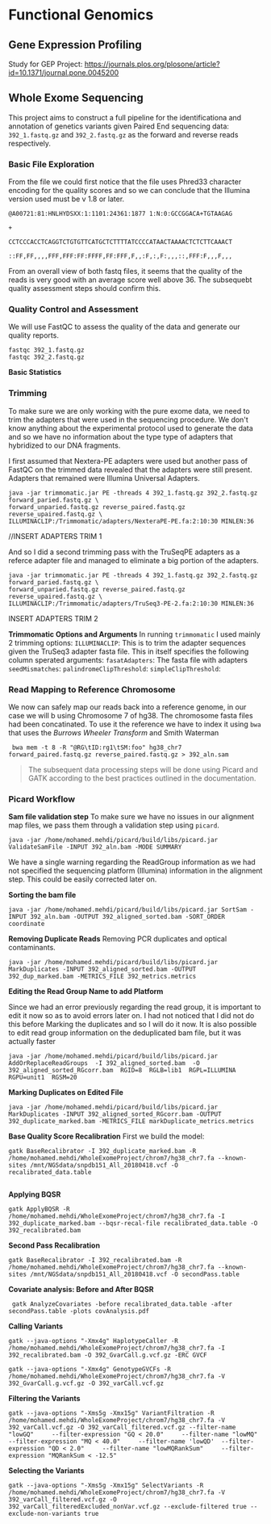 # Functional Genomics
## Gene Expression Profiling
Study for GEP Project: https://journals.plos.org/plosone/article?id=10.1371/journal.pone.0045200

## Whole Exome Sequencing
This project aims to construct a full pipeline for the identificationa and annotation of genetics variants given Paired End sequencing data: `392_1.fastq.gz` and `392_2.fastq.gz` as the forward and reverse reads respectively.
### Basic File Exploration
From the file we could first notice that the file uses Phred33 character encoding for the quality scores and so we can conclude that the Illumina version used must be v 1.8 or later.

`@A00721:81:HNLHYDSXX:1:1101:24361:1877 1:N:0:GCCGGACA+TGTAAGAG`

`+`

`CCTCCCACCTCAGGTCTGTGTTCATGCTCTTTTATCCCCATAACTAAAACTCTCTTCAAACT`

`::FF,FF,,,,FFF,FFF:FF:FFFF,FF:FFF,F,,:F,:,F:,,,::,FFF:F,,,F,,,`

From an overall view of both fastq files, it seems that the quality of the reads is very good with an average score well above 36. The subsequebt quality assessment steps should confirm this.
### Quality Control and Assessment
We will use FastQC to assess the quality of the data and generate our quality reports.

```
fastqc 392_1.fastq.gz
fastqc 392_2.fastq.gz
```
**Basic Statistics**




### Trimming
To make sure we are only working with the pure exome data, we need to trim the adapters that were used in the sequencing procedure. 
We don't know anything about the experimental protocol used to generate the data and so we have no information about the type type of adapters that hybridized to our DNA fragments. 

I first assumed that Nextera-PE adapters were used but another pass of FastQC on the trimmed data revealed that the adapters were still present. Adapters that remained were Illumina Universal Adapters.
```
java -jar trimmomatic.jar PE -threads 4 392_1.fastq.gz 392_2.fastq.gz forward_paried.fastq.gz \
forward_unparied.fastq.gz reverse_paired.fastq.gz reverse_upaired.fastq.gz \
ILLUMINACLIP:/Trimmomatic/adapters/NexteraPE-PE.fa:2:10:30 MINLEN:36

```
//INSERT ADAPTERS TRIM 1


And so I did a second trimming pass with the TruSeqPE adapters as a referce adapter file and managed to eliminate a big portion of the adapters.


```
java -jar trimmomatic.jar PE -threads 4 392_1.fastq.gz 392_2.fastq.gz forward_paried.fastq.gz \
forward_unparied.fastq.gz reverse_paired.fastq.gz reverse_upaired.fastq.gz \
ILLUMINACLIP:/Trimmomatic/adapters/TruSeq3-PE-2.fa:2:10:30 MINLEN:36

```
INSERT ADAPTERS TRIM 2


**Trimmomatic Options and Arguments**
In running `trimmomatic` I used mainly 2 trimming options:
`ILLUMINACLIP`: This is to trim the adapter sequences given the TruSeq3 adapter fasta file. This in itself specifies the following column sperated arguments:
`fasatAdapters`: The fasta file with adapters
`seedMismatches`:
`palindromeClipThreshold`:
`simpleClipThreshold`:

### Read Mapping to Reference Chromosome
We now can safely map our reads back into a reference genome, in our case we will b using Chromosome 7 of hg38. The chromosome fasta files had been concatinated.
To use it the reference we have to index it using `bwa` that uses the *Burrows Wheeler Transform* and Smith Waterman
```
 bwa mem -t 8 -R "@RG\tID:rg1\tSM:foo" hg38_chr7 forward_paired.fastq.gz reverse_paired.fastq.gz > 392_aln.sam

```
> The subsequent data processing steps will be done using Picard and GATK according to the best practices outlined in the documentation.

### Picard Workflow
**Sam file validation step**
To make sure we have no issues in our alignment map files, we pass them through a validation step using `picard`.
```
java -jar /home/mohamed.mehdi/picard/build/libs/picard.jar ValidateSamFile -INPUT 392_aln.bam -MODE SUMMARY 

```
We have a single warning regarding the ReadGroup information as we had not specified the sequencing platform (Illumina) information in the alignment step. This could be easily corrected later on.

**Sorting the bam file**


```
java -jar /home/mohamed.mehdi/picard/build/libs/picard.jar SortSam -INPUT 392_aln.bam -OUTPUT 392_aligned_sorted.bam -SORT_ORDER coordinate

```

**Removing Duplicate Reads**
Removing PCR duplicates and optical contaminants.
```
java -jar /home/mohamed.mehdi/picard/build/libs/picard.jar MarkDuplicates -INPUT 392_aligned_sorted.bam -OUTPUT 392_dup_marked.bam -METRICS_FILE 392_metrics.metrics

```

**Editing the Read Group Name to add Platform**

Since we had an error previously regarding the read group, it is important to edit it now so as to avoid errors later on. I had not noticed that I did not do this before Marking the duplicates and so I will do it now. It is also possible to edit read group information on the deduplicated bam file, but it was actually faster 

```
java -jar /home/mohamed.mehdi/picard/build/libs/picard.jar AddOrReplaceReadGroups  -I 392_aligned_sorted.bam  -O 392_aligned_sorted_RGcorr.bam  RGID=8  RGLB=lib1  RGPL=ILLUMINA  RGPU=unit1  RGSM=20 

```

**Marking Duplicates on Edited File**

```
java -jar /home/mohamed.mehdi/picard/build/libs/picard.jar MarkDuplicates -INPUT 392_aligned_sorted_RGcorr.bam -OUTPUT 392_duplicate_marked.bam -METRICS_FILE markDuplicate_metrics.metrics

```
**Base Quality Score Recalibration**
First we build the model:
```
gatk BaseRecalibrator -I 392_duplicate_marked.bam -R /home/mohamed.mehdi/WholeExomeProject/chrom7/hg38_chr7.fa --known-sites /mnt/NGSdata/snpdb151_All_20180418.vcf -O recalibrated_data.table 
 
```
**Applying BQSR**
```
gatk ApplyBQSR -R /home/mohamed.mehdi/WholeExomeProject/chrom7/hg38_chr7.fa -I 392_duplicate_marked.bam --bqsr-recal-file recalibrated_data.table -O 392_recalibrated.bam 
```
**Second Pass Recalibration**
```
gatk BaseRecalibrator -I 392_recalibrated.bam -R /home/mohamed.mehdi/WholeExomeProject/chrom7/hg38_chr7.fa --known-sites /mnt/NGSdata/snpdb151_All_20180418.vcf -O secondPass.table
```
**Covariate analysis: Before and After BQSR**
```
 gatk AnalyzeCovariates -before recalibrated_data.table -after secondPass.table -plots covAnalysis.pdf

```

**Calling Variants**
```
gatk --java-options "-Xmx4g" HaplotypeCaller -R /home/mohamed.mehdi/WholeExomeProject/chrom7/hg38_chr7.fa -I 392_recalibrated.bam -O 392_GvarCall.g.vcf.gz -ERC GVCF

```

```
gatk --java-options "-Xmx4g" GenotypeGVCFs -R /home/mohamed.mehdi/WholeExomeProject/chrom7/hg38_chr7.fa -V 392_GvarCall.g.vcf.gz -O 392_varCall.vcf.gz

```
**Filtering the Variants**

```
gatk --java-options "-Xms5g -Xmx15g" VariantFiltration -R /home/mohamed.mehdi/WholeExomeProject/chrom7/hg38_chr7.fa -V 392_varCall.vcf.gz -O 392_varCall_filtered.vcf.gz --filter-name "lowGQ"     --filter-expression "GQ < 20.0"     --filter-name "lowMQ"     --filter-expression "MQ < 40.0"     --filter-name 'lowQD'  --filter-expression "QD < 2.0"     --filter-name "lowMQRankSum"     --filter-expression "MQRankSum < -12.5" 

```
**Selecting the Variants**

```
gatk --java-options "-Xms5g -Xmx15g" SelectVariants -R /home/mohamed.mehdi/WholeExomeProject/chrom7/hg38_chr7.fa -V 392_varCall_filtered.vcf.gz -O 392_varCall_filteredExcluded_nonVar.vcf.gz --exclude-filtered true --exclude-non-variants true 

```



